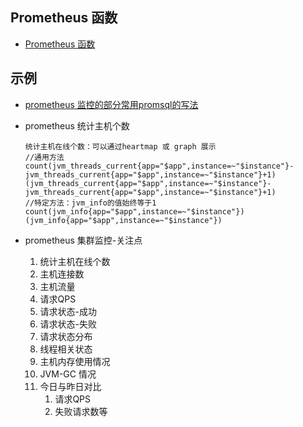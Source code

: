 ## Prometheus 函数
- [Prometheus 函数](https://www.cnblogs.com/wayne-liu/p/9273492.html)

## 示例
- [prometheus 监控的部分常用promsql的写法](https://blog.csdn.net/sunyuhua_keyboard/article/details/81302165)
- prometheus 统计主机个数
    ```
    统计主机在线个数：可以通过heartmap 或 graph 展示
    //通用方法
    count(jvm_threads_current{app="$app",instance=~"$instance"}-jvm_threads_current{app="$app",instance=~"$instance"}+1)
    (jvm_threads_current{app="$app",instance=~"$instance"}-jvm_threads_current{app="$app",instance=~"$instance"}+1)
    //特定方法：jvm_info的值始终等于1
    count(jvm_info{app="$app",instance=~"$instance"})
    (jvm_info{app="$app",instance=~"$instance"})
    ```

- prometheus 集群监控-关注点
    1. 统计主机在线个数
    2. 主机连接数
    3. 主机流量
    4. 请求QPS
    5. 请求状态-成功
    6. 请求状态-失败
    7. 请求状态分布
    8. 线程相关状态
    9. 主机内存使用情况
    10. JVM-GC 情况
    11. 今日与昨日对比
        1. 请求QPS
        2. 失败请求数等